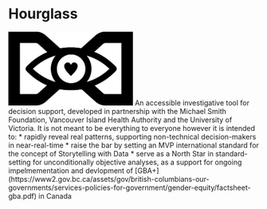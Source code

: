 # Hourglass
<img src="hourglass.png" width="250">
An accessible investigative tool for decision support, developed in partnership with the Michael Smith Foundation, Vancouver Island Health Authority and the University of Victoria. It is not meant to be everything to everyone however it is intended to:
* rapidly reveal real patterns, supporting non-technical decision-makers in near-real-time
* raise the bar by setting an MVP international standard for the concept of Storytelling with Data
* serve as a North Star in standard-setting for unconditionally objective analyses, as a support for ongoing impelmementation and devlopment of [GBA+](https://www2.gov.bc.ca/assets/gov/british-columbians-our-governments/services-policies-for-government/gender-equity/factsheet-gba.pdf) in Canada

